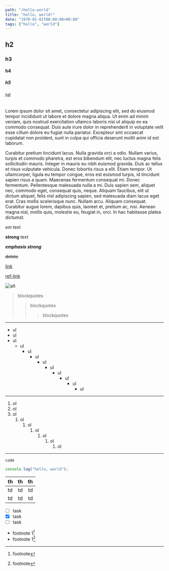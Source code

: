 ```yaml
---
path: "/hello-world"
title: "hello, world!"
date: "1970-01-01T00:00:00+00:00"
tags: ["hello", "world"]
---
```

## h2

### h3

#### h4

##### h5

###### h6

Lorem ipsum dolor sit amet, consectetur adipiscing elit, sed do eiusmod tempor incididunt ut labore et dolore magna aliqua. Ut enim ad minim veniam, quis nostrud exercitation ullamco laboris nisi ut aliquip ex ea commodo consequat. Duis aute irure dolor in reprehenderit in voluptate velit esse cillum dolore eu fugiat nulla pariatur. Excepteur sint occaecat cupidatat non proident, sunt in culpa qui officia deserunt mollit anim id est laborum.

Curabitur pretium tincidunt lacus. Nulla gravida orci a odio. Nullam varius, turpis et commodo pharetra, est eros bibendum elit, nec luctus magna felis sollicitudin mauris. Integer in mauris eu nibh euismod gravida. Duis ac tellus et risus vulputate vehicula. Donec lobortis risus a elit. Etiam tempor. Ut ullamcorper, ligula eu tempor congue, eros est euismod turpis, id tincidunt sapien risus a quam. Maecenas fermentum consequat mi. Donec fermentum. Pellentesque malesuada nulla a mi. Duis sapien sem, aliquet nec, commodo eget, consequat quis, neque. Aliquam faucibus, elit ut dictum aliquet, felis nisl adipiscing sapien, sed malesuada diam lacus eget erat. Cras mollis scelerisque nunc. Nullam arcu. Aliquam consequat. Curabitur augue lorem, dapibus quis, laoreet et, pretium ac, nisi. Aenean magna nisl, mollis quis, molestie eu, feugiat in, orci. In hac habitasse platea dictumst.

_em_ text

**strong** text

**_emphasis strong_**

~~delete~~

[link](/)

[ref-link][link]

[link]: /

![alt](/favicon.ico "title")

> blockquotes
> > blockquotes
> > > blockquotes

---

- ul
- ul
- ul
  - ul
    - ul
      - ul
        - ul
          - ul
            - ul
              - ul
                - ul
                  - ul

---

1. ol
2. ol
3. ol
   1. ol
      1. ol
         1. ol
            1. ol
               1. ol
                  1. ol

---

`code`

```javascript
console.log("hello, world");
```

| th  | th  | th  |
| --- |:---:| ---:|
| td  | td  | td  |
| td  | td  | td  |

- [ ] task
- [x] task
- [ ] task

- footnote 1[^1]
- footnote 1[^footnote]

[^1]: footnote
[^footnote]: footnote
